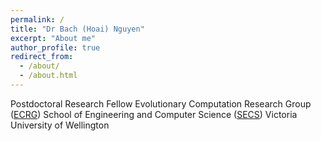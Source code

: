 ```yaml
---
permalink: /
title: "Dr Bach (Hoai) Nguyen"
excerpt: "About me"
author_profile: true
redirect_from: 
  - /about/
  - /about.html
---
```


Postdoctoral Research Fellow
Evolutionary Computation Research Group ([ECRG](https://ecs.wgtn.ac.nz/Groups/ECRG/))
School of Engineering and Computer Science ([SECS](https://www.wgtn.ac.nz/ecs))
Victoria University of Wellington

